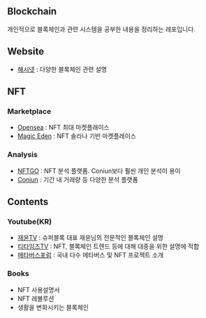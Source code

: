 ## Blockchain

개인적으로 블록체인과 관련 시스템을 공부한 내용을 정리하는 레포입니다.

## Website

- [해시넷](http://wiki.hash.kr/) : 다양한 블록체인 관련 설명

## NFT 

### Marketplace

- [Opensea](https://opensea.io/) : NFT 최대 마켓플래이스
- [Magic Eden](https://magiceden.io/) : NFT 솔라나 기반 마켓플레이스
### Analysis

- [NFTGO](https://nftgo.io/) : NFT 분석 플랫폼. Coniun보다 훨씬 개인 분석이 용이
- [Coniun](https://coniun.io/) : 기간 내 거래량 등 다양한 분석 플랫폼

## Contents

### Youtube(KR)

- [재윤TV](https://www.youtube.com/c/jaeyuntv) : 슈퍼블록 대표 재윤님의 전문적인 블록체인 설명
- [티타임즈TV](https://www.youtube.com/channel/UCelFN6fJ6OY6v8pbc_SLiXA) : NFT, 블록체인 트렌드 등에 대해 대중을 위한 설명에 적합 
- [메타버스포럼](https://www.youtube.com/c/metaverseforum) : 국내 다수 메타버스 및 NFT 프로젝트 소개

### Books

- NFT 사용설명서
- NFT 레볼루션
- 생활을 변화시키는 블록체인